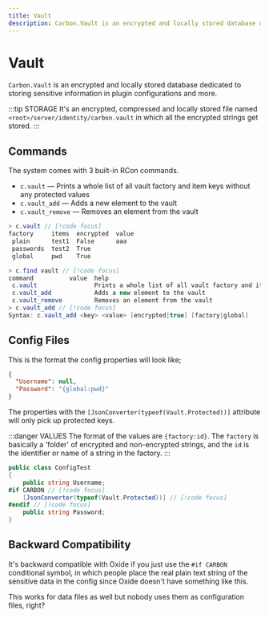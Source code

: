 ```yaml
---
title: Vault
description: Carbon.Vault is an encrypted and locally stored database dedicated to storing sensitive information in plugin configurations and more.
---
```


<script setup lang="ts">
import CarbonButton from '@/components/CarbonButton.vue'
import { CodeIcon } from 'lucide-vue-next'
</script>

# Vault
`Carbon.Vault` is an encrypted and locally stored database dedicated to storing sensitive information in plugin
configurations and more.

<CarbonButton href="https://github.com/CarbonCommunity/Carbon.Common/blob/develop/src/Carbon/Components/Vault.cs" :icon="CodeIcon" text="Source Code" external/>

:::tip STORAGE
It's an encrypted, compressed and locally stored file named `<root>/server/identity/carbon.vault` in which all the
encrypted strings get stored.
:::

## Commands

The system comes with 3 built-in RCon commands.

- `c.vault` — Prints a whole list of all vault factory and item keys without any protected values
- `c.vault_add` — Adds a new element to the vault
- `c.vault_remove` — Removes an element from the vault

```csharp
> c.vault // [!code focus]
factory     items  encrypted  value
 plain      test1  False      aaa
 passwords  test2  True
 global     pwd    True

> c.find vault // [!code focus]
command          value  help
 c.vault                Prints a whole list of all vault factory and item keys without any protected values
 c.vault_add            Adds a new element to the vault
 c.vault_remove         Removes an element from the vault
> c.vault_add // [!code focus]
Syntax: c.vault_add <key> <value> [encrypted|true] [factory|global]
```

## Config Files

This is the format the config properties will look like;

```json
{
  "Username": null,
  "Password": "{global:pwd}"
}
```

The properties with the `[JsonConverter(typeof(Vault.Protected))]` attribute will only pick up protected keys.

:::danger VALUES
The format of the values are `{factory:id}`. The `factory` is basically a 'folder' of encrypted and non-encrypted
strings, and the `id` is the identifier or name of a string in the factory.
:::

```csharp
public class ConfigTest
{
    public string Username;
#if CARBON // [!code focus]
    [JsonConverter(typeof(Vault.Protected))] // [!code focus]
#endif // [!code focus]
    public string Password;
}
```

## Backward Compatibility

It's backward compatible with Oxide if you just use the `#if CARBON` conditional symbol, in which people place the real
plain text string of the sensitive data in the config since Oxide doesn't have something like this.

This works for data files as well but nobody uses them as configuration files, right?
